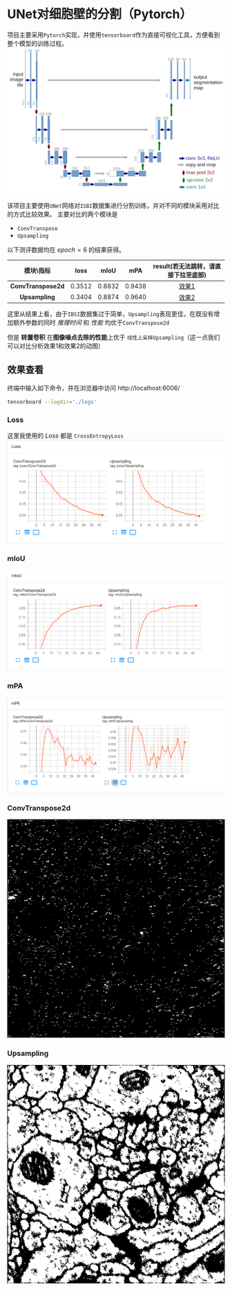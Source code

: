 # UNet对细胞壁的分割（Pytorch）

项目主要采用`Pytorch`实现，并使用`tensorboard`作为直接可视化工具，方便看到整个模型的训练过程。
![架构.png](./imgs/architecture.png)

该项目主要使用`UNet`网络对`ISBI`数据集进行分割训练，并对不同的模块采用对比的方式比较效果。
主要对比的两个模块是
- `ConvTranspose`
- `Upsampling`



以下测评数据均在 $epoch = 6$ 的结果获得。



|        模块\指标        | **loss** | **mIoU** | **mPA** | result(若无法跳转，请直接下拉至底部)  |
|:-------------------:|:--------:|:--------:|:-------:|:-----------------------:|
| **ConvTranspose2d** |  0.3512  |  0.8832  | 0.9438  | [效果1](#ConvTranspose2d) |
|   **Upsampling**    |  0.3404  |  0.8874  | 0.9640  |   [效果2](#Upsampling)    |


这里从结果上看，由于`IBSI`数据集过于简单，`Upsampling`表现更佳，在既没有增加额外参数的同时 _推理时间_ 和 _性能_ 均优于`ConvTranspose2d`

但是 **转置卷积** 在**图像噪点去除的性能**上优于 `线性上采样Upsampling`（这一点我们可以对比分析效果1和效果2的动图）



## 效果查看
终端中输入如下命令，并在浏览器中访问 http://localhost:6006/
```bash
tensorboard --logdir='./logs'
```

### Loss
这里我使用的 *Loss* 都是 `CrossEntropyLoss`
![loss_compare.png](imgs/loss_compare.png)

### mIoU
![mIoU_compare.png](imgs/mIoU_compare.png)

### mPA
![img.png](imgs/img.png)


### ConvTranspose2d
![ConvTranspose2d_28.gif](./imgs/ConvTranspose2d_28.gif)

### Upsampling
![Upsampling_28.gif](./imgs/Upsampling_28.gif)
